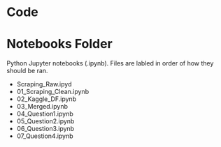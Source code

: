 # Code

# Notebooks Folder

Python Jupyter notebooks (.ipynb). Files are labled in order of how they should be ran.

- Scraping_Raw.ipyd
- 01_Scraping_Clean.ipynb
- 02_Kaggle_DF.ipynb
- 03_Merged.ipynb
- 04_Question1.ipynb
- 05_Question2.ipynb
- 06_Question3.ipynb
- 07_Question4.ipynb
